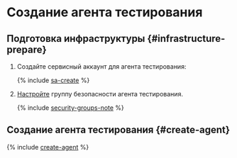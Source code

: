 # Создание агента тестирования

## Подготовка инфраструктуры {#infrastructure-prepare}

1. Создайте сервисный аккаунт для агента тестирования:

    {% include [sa-create](../../_includes/load-testing/sa-create.md) %}
1. [Настройте](../../load-testing/operations/security-groups-agent.md) группу безопасности агента тестирования.

    {% include [security-groups-note](../../_includes/vpc/security-groups-note-services.md) %}

## Создание агента тестирования {#create-agent}

{% include [create-agent](../../_includes/load-testing/create-agent.md) %}